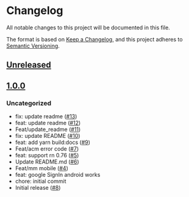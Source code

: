 # Changelog

All notable changes to this project will be documented in this file.

The format is based on [Keep a Changelog](https://keepachangelog.com/en/1.0.0/),
and this project adheres to [Semantic Versioning](https://semver.org/spec/v2.0.0.html).

## [Unreleased]

## [1.0.0]

### Uncategorized

- fix: update readme ([#13](https://github.com/MetaMask/react-native-acm/pull/13))
- feat: update readme ([#12](https://github.com/MetaMask/react-native-acm/pull/12))
- Feat/update_readme ([#11](https://github.com/MetaMask/react-native-acm/pull/11))
- fix: update README ([#10](https://github.com/MetaMask/react-native-acm/pull/10))
- feat: add yarn build:docs ([#9](https://github.com/MetaMask/react-native-acm/pull/9))
- Feat/acm error code ([#7](https://github.com/MetaMask/react-native-acm/pull/7))
- feat: support rn 0.76 ([#5](https://github.com/MetaMask/react-native-acm/pull/5))
- Update README.md ([#6](https://github.com/MetaMask/react-native-acm/pull/6))
- Feat/mm mobile ([#4](https://github.com/MetaMask/react-native-acm/pull/4))
- feat: google SignIn android works
- chore: initial commit
- Initial release ([#8](https://github.com/MetaMask/react-native-acm/pull/8))

[Unreleased]: https://github.com/MetaMask/react-native-acm/compare/v1.0.0...HEAD
[1.0.0]: https://github.com/MetaMask/react-native-acm/releases/tag/v1.0.0
